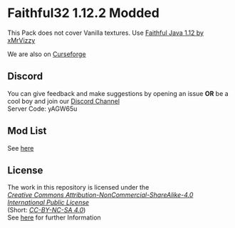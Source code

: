 # Faithful32 1.12.2 Modded

This Pack does not cover Vanilla textures. Use [Faithful Java 1.12 by xMrVizzy](https://minecraft.curseforge.com/projects/faithful-32x/files/2480942)


We are also on [Curseforge](https://minecraft.curseforge.com/projects/faithful32-modded)

## Discord

You can give feedback and make suggestions by opening an issue
**OR** be a cool boy and join our [Discord Channel](https://discord.gg/yAGW65u)\
Server Code: yAGW65u

## Mod List

See [here](MODLIST.md)

## License

The work in this repository is licensed under the\
[*Creative Commons Attribution-NonCommercial-ShareAlike-4.0 International Public License*](https://creativecommons.org/licenses/by-nc-sa/4.0)\
(Short: [*CC-BY-NC-SA 4.0*](https://creativecommons.org/licenses/by-nc-sa/4.0))\
See [here](https://creativecommons.org/licenses/by-nc-sa/4.0/legalcode) for further Information
